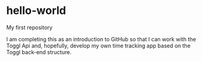 # hello-world
My first repository

I am completing this as an introduction to GitHub so that I can work with the Toggl Api and, hopefully, develop my own time tracking app based on the Toggl back-end structure.
